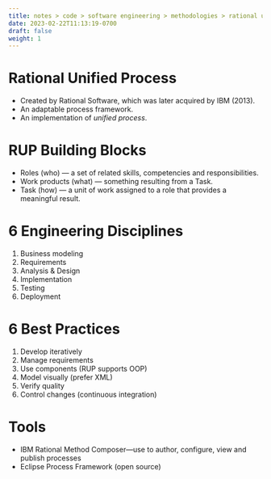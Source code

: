 ```yaml
---
title: notes > code > software engineering > methodologies > rational unified process
date: 2023-02-22T11:13:19-0700
draft: false
weight: 1
---
```

# Rational Unified Process
- Created by Rational Software, which was later acquired by IBM (2013).
- An adaptable process framework.
- An implementation of *unified process*.

# RUP Building Blocks
- Roles (who) — a set of related skills, competencies and responsibilities.
- Work products (what) — something resulting from a Task.
- Task (how) — a unit of work assigned to a role that provides a meaningful result.

# 6 Engineering Disciplines
1.  Business modeling
2.  Requirements
3.  Analysis & Design
4.  Implementation
5.  Testing
6.  Deployment

# 6 Best Practices
1.  Develop iteratively
2.  Manage requirements
3.  Use components (RUP supports OOP)
4.  Model visually (prefer XML)
5.  Verify quality
6.  Control changes (continuous integration)

# Tools
- IBM Rational Method Composer—use to author, configure, view and publish processes
- Eclipse Process Framework (open source)
